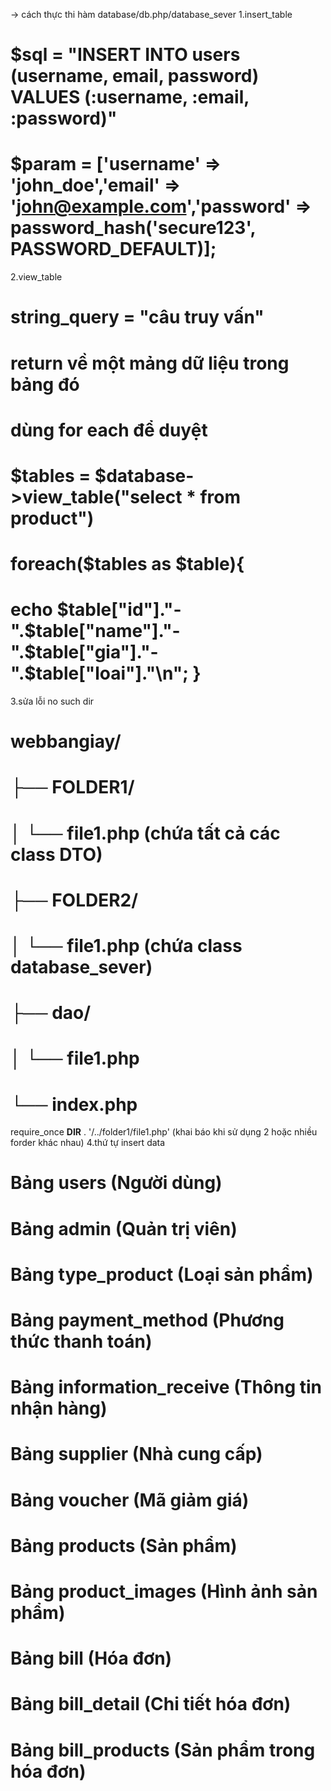 
-> cách thực thi hàm
database/db.php/database_sever
1.insert_table
# $sql = "INSERT INTO users (username, email, password) VALUES (:username, :email, :password)"
# $param = ['username' => 'john_doe','email' => 'john@example.com','password' => password_hash('secure123', PASSWORD_DEFAULT)];
2.view_table
# string_query = "câu truy vấn"
# return về một mảng dữ liệu trong bảng đó
# dùng for each để duyệt
# $tables = $database->view_table("select * from product")
#    foreach($tables as $table){
#        echo $table["id"]."-".$table["name"]."-".$table["gia"]."-".$table["loai"]."\n";   }
3.sửa lỗi no such dir
# webbangiay/
# ├── FOLDER1/
# │   └── file1.php (chứa tất cả các class DTO)
# ├── FOLDER2/
# │   └── file1.php (chứa class database_sever)
# ├── dao/
# │   └── file1.php
# └── index.php
require_once __DIR__ . '/../folder1/file1.php'
(khai báo khi sử dụng 2 hoặc nhiều forder khác nhau)
4.thứ tự insert data
# Bảng users (Người dùng)
# Bảng admin (Quản trị viên)
# Bảng type_product (Loại sản phẩm)
# Bảng payment_method (Phương thức thanh toán)
# Bảng information_receive (Thông tin nhận hàng)
# Bảng supplier (Nhà cung cấp)
# Bảng voucher (Mã giảm giá)
# Bảng products (Sản phẩm)
# Bảng product_images (Hình ảnh sản phẩm)
# Bảng bill (Hóa đơn)
# Bảng bill_detail (Chi tiết hóa đơn)
# Bảng bill_products (Sản phẩm trong hóa đơn)